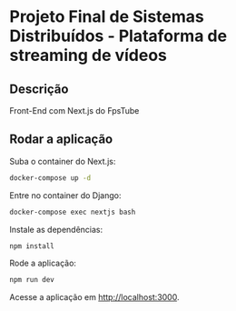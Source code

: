 # Projeto Final de Sistemas Distribuídos - Plataforma de streaming de vídeos

## Descrição

Front-End com Next.js do FpsTube

## Rodar a aplicação

Suba o container do Next.js:

```bash
docker-compose up -d
```

Entre no container do Django:

```bash
docker-compose exec nextjs bash
```

Instale as dependências:

```bash
npm install
```

Rode a aplicação:

```bash
npm run dev
```

Acesse a aplicação em [http://localhost:3000](http://localhost:3000).
